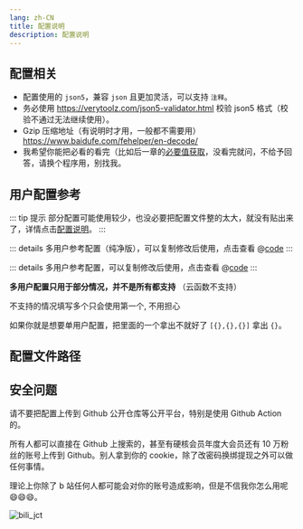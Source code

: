 ```yaml
---
lang: zh-CN
title: 配置说明
description: 配置说明
---
```


## 配置相关

- 配置使用的 `json5`，兼容 `json` 且更加灵活，可以支持 `注释`。
- 务必使用 <https://verytoolz.com/json5-validator.html> 校验 json5 格式（校验不通过无法继续使用）。
- Gzip 压缩地址（有说明时才用，一般都不需要用）<https://www.baidufe.com/fehelper/en-decode/>
- 我希望你能把必看的看完（比如后一章的[必要值获取](./get_value.md)，没看完就问，不给予回答，请换个程序用，别找我。

## 用户配置参考

::: tip 提示
部分配置可能使用较少，也没必要把配置文件整的太大，就没有贴出来了，详情点击[配置说明](./func.md)。
:::

::: details 多用户参考配置（纯净版），可以复制修改后使用，点击查看
@[code](./prue.json5)
:::

::: details 多用户参考配置，可以复制修改后使用，点击查看
@[code](./all.json5)
:::

**多用户配置只用于部分情况，并不是所有都支持** （云函数不支持）

不支持的情况填写多个只会使用第一个, 不用担心

如果你就是想要单用户配置，把里面的一个拿出不就好了 `[{},{},{}]` 拿出 `{}`。

## 配置文件路径

<ConfigPath />

## 安全问题

请不要把配置上传到 Github 公开仓库等公开平台，特别是使用 Github Action 的。

所有人都可以直接在 Github 上搜索的，甚至有硬核会员年度大会员还有 10 万粉丝的账号上传到 Github。别人拿到你的 cookie，除了改密码换绑提现之外可以做任何事情。

理论上你除了 b 站任何人都可能会对你的账号造成影响，但是不信我你怎么用呢 😄😄😄。

![bili_jct](@imgs/bili_jct.png)
